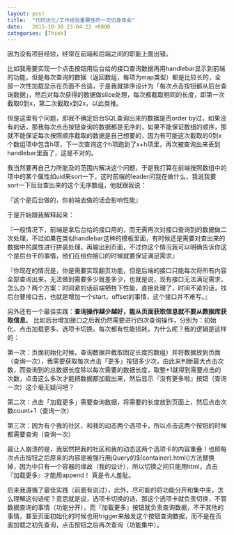 ```yaml
---
layout: post
title:  "代码优化/工作经验重要性的一次切身体会"
date:   2015-10-30 23:04:22 +0800
categories: [Think]
---
```


因为没有项目经验，经常在前端和后端之间的职能上面出错。

比如我需要实现一个点击按钮用后台给的接口查询数据再用handlebar显示到前端的功能，但是每次查询的数据（返回数组，每项为map类型）都是比较长的，全部一次性加载显示在页面不合适，于是我就排序设计为「每次点击按钮都从后台查询数据」，然后对每次获得的数据做slice处理，每次都截取相同的长度，即第一次截取0到x，第二次截取x到2x，以此类推。

但是这里有个问题，即我不确定后台SQL查询出来的数据是否order by过，如果没有的话，那我每次点击按钮查询的数据都是无序的，如果不能保证数组的顺序，那就不能保证每次按照顺序截取的数据是自己想要的，因为有可能这次截取的0到x个数组项中包含h项，下一次查询这个h项跑到了x+h项里，再次被查询出来丢到handlebar里面了，这是不对的。

我当然要再自己力所能及的范围内解决这个问题，于是我打算在前端按照数组中的项中的某个属性如uid来sort一下，这时前端的leader问我在做什么，我说我要sort一下后台查出来的这个无序数组，他就跟我说：

『这个是后台做的，你前端去做的话会影响性能』

于是开始跟我解释起来：

『一般情况下，前端是拿后台给的接口用的，而无需再次对接口查询到的数据做二次处理，不过如果在类似handlebar这种的模板里面，有时候还是需要对查出来的数据中的属性进行拼装处理，再输出到页面，不过你这个情况我可以明确告诉你这个是后台干的事情，他们在给你接口的时候就要保证满足需求』

『你现在的情况是，你是需要实现翻页功能，但是后端的接口只能每次将所有内容全部查询出来，无法做到需要多少就差多少，也就是说，现有接口无法满足需求，怎么办？两个方案：时间紧的话前端牺牲下性能，直接处理了，时间不紧的话，找后台要接口去，也就是增加一个start，offset的事情，这个接口并不难写。』

另外还有一个最佳实践：<strong>查询操作越少越好，能从页面获取信息就不要从数据库获取信息</strong>。
比如后台增加接口之后我仍然需要进行四次查询操作，分别为：初始化、点击加载更多、选项卡切换。每次都有性能损耗，为什么呢？我的逻辑是这样的：

第一次：页面初始化时候，查询数据并截取固定长度的数组）并将数据放到页面（查询一次），我需要获取每次点击「更多」按钮多少次，由此来判断最大点击次数，而查询到的总数据长度除以每次需要的数据长度，取整+1就得到需要点击的次数，点击这么多次才能把数据都加载出来，然后显示『没有更多啦』按钮（查询一次）这个毫无疑问吧？

第二次：点击「加载更多」需要查询数据，将需要的长度放到页面上，然后点击次数count+1（查询一次）

第三次：因为有个我的社区、和我的动态两个选项卡，所以点击这两个按钮的时候都需要查询（查询一次）

最让人崩溃的是，我居然把我的社区和我的动态这两个选项卡的内容重叠！也即每次点击按钮之后原来的内容是被强行用jQuery的$(container).html()方法替换掉，因为中只有一个容器的缘故（我的设计），所以切换之间只能用html，点击『加载更多』才能用append！
真是令人羞耻。

后来我遵循了最佳实践（前面有说过），此外，尽可能的将功能分开和集中来，怎么理解这句话呢？意思就是说，选项卡切换的话，那这个选项卡就负责切换，不管数据查询的事情（功能分开），而『加载更多』按钮就负责查询数据，不干其他的事情，甚至页面初始化的时候也用trigger来触发这个按钮查询数据，而不是在页面加载之初先查询，点击按钮之后再次查询（功能集中）。

